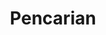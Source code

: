 ---
title: Pencarian
slug: search
layout: search
outputs:
    - html
    - json
menu:
    main:
        weight: -70
        params: 
            icon: search
---